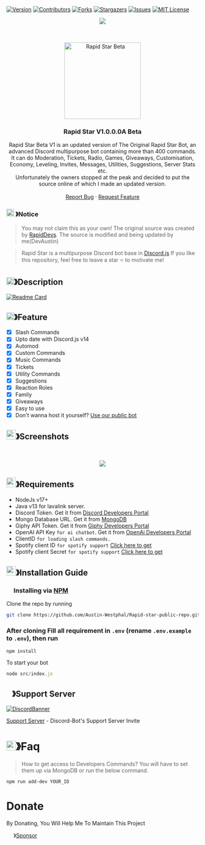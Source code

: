 
[![Version][version-shield]](version-url)
[![Contributors][contributors-shield]][contributors-url]
[![Forks][forks-shield]][forks-url]
[![Stargazers][stars-shield]][stars-url]
[![Issues][issues-shield]][issues-url]
[![MIT License][license-shield]][license-url]
<center><img src="https://cdn.discordapp.com/attachments/1091445917225320479/1162815312404676638/Picsart_23-10-14_14-12-24-900.jpg?ex=653d4f26&is=652ada26&hm=9de1170aab50f063db2e1a5fdbe43212f66a86cd23d58e71ed820ef6629696a0&" /></center>

<br />

<!--[![Run on Repl.it](https://repl.it/badge/github/CorwinDev/Discord-Bot)](https://replit.com/@CorwinDeveloper/Discord-Bot-v14?v=1)
[![Remix on Glitch](https://cdn.glitch.com/2703baf2-b643-4da7-ab91-7ee2a2d00b5b%2Fremix-button.svg)](https://glitch.com/edit/#!/import/github/CorwinDev/Discord-Bot)-->

<!-- PROJECT LOGO -->
<br />
<p align="center">
  <a href="https://github.com/Austin-Westphal/rapid-star-bot-v1-0-0">
    <img src="https://cdn.discordapp.com/avatars/1091342150232457226/1bb264642390cb64df787be15d240051.png?size=4096" alt="Rapid Star Beta" width="200" height="200">
  </a>

  <h3 align="center">Rapid Star V1.0.0.0A Beta</h3>

  <p align="center">
    Rapid Star Beta V1 is an updated version of The Original Rapid Star Bot, an advanced Discord multipurpose bot containing more than 400 commands.<br> It can do Moderation, Tickets, Radio, Games, Giveaways, Customisation, Economy, Leveling, Invites, Messages, Utilities, Suggestions, Server Stats etc.<br> Unfortunately the owners stopped at the peak and decided to put the source online of which I made an updated version.
    <br />
    <br />
    <a href="https://github.com/Austin-Westphal/rapid-star-bot-v1-0-0/issues">Report Bug</a>
    ·
    <a href="https://github.com/Austin-Westphal/rapid-star-bot-v1-0-0/issues">Request Feature</a>
  </p>
</p>

<!-- NOTICE -->

### <img src="https://cdn.discordapp.com/emojis/1055803759831294013.png" width="20px" height="20px"> 》Notice 
> You may not claim this as your own! The original source was created by [RapidDevs](https://github.com/Austin-Westphal). The source is modified and being updated by me(DevAustin)

> Rapid Star is a multipurpose Discord bot base in [Discord.js](https://github.com/Discordjs/discordjs)
If you like this repository, feel free to leave a star ⭐ to motivate me!

<!-- ABOUT THE PROJECT -->

## <img src="https://cdn.discordapp.com/attachments/1091445917225320479/1162767937019592704/Picsart_23-10-14_10-17-58-073.jpg?ex=653d2307&is=652aae07&hm=ba3533b9c7da805567fe801c6fd81831375b17d9b1e2d1ea8b39d3d7378cb8bb&" width="20px" height="20px">》Description 
[![Readme Card](https://cdn.discordapp.com/attachments/1091445917225320479/1162767937019592704/Picsart_23-10-14_10-17-58-073.jpg?ex=653d2307&is=652aae07&hm=ba3533b9c7da805567fe801c6fd81831375b17d9b1e2d1ea8b39d3d7378cb8bb&)](https://github.com/Austin-Westphal/rapid-star-bot-v1-0-0)
## <img src="https://cdn.discordapp.com/attachments/1091445917225320479/1162767937019592704/Picsart_23-10-14_10-17-58-073.jpg?ex=653d2307&is=652aae07&hm=ba3533b9c7da805567fe801c6fd81831375b17d9b1e2d1ea8b39d3d7378cb8bb&" width="20px" height="20px">》Feature
- [x] Slash Commands 
- [x] Upto date with Discord.js v14
- [x] Automod
- [x] Custom Commands
- [x] Music Commands
- [x] Tickets
- [x] Utility Commands
- [x] Suggestions 
- [x] Reaction Roles
- [x] Family
- [x] Giveaways 
- [x] Easy to use
- [x] Don't wanna host it yourself? [Use our public bot](https://discord.com/api/oauth2/authorize?client_id=860390761307439114&permissions=8&scope=bot%20applications.commands)
## <img src="https://cdn.discordapp.com/emojis/1028680849195020308.png" width="25px" height="25px">》Screenshots
<br />
<p align="center">
  <a href="https://github.com/corwindev/discord-bot">
    <img src="https://cdn.discordapp.com/attachments/778665159316209748/1055832339328024666/207117434-d98356b1-bf19-418e-9e12-0ef83e0d9a21.png">
  </a>
</p>

## <img src="https://cdn.discordapp.com/emojis/1009754836314628146.gif" width="25px" height="25px">》Requirements
- NodeJs v17+
- Java v13 for lavalink server.
- Discord Token. Get it from [Discord Developers Portal](https://discord.com/developers/applications)
- Mongo Database URL. Get it from [MongoDB](https://cloud.mongodb.com/v2/635277bf9f5c7b5620db28a4#clusters)
- Giphy API Token. Get it from [Giphy Developers Portal](https://developers.giphy.com/)
- OpenAI API Key `for ai chatbot`. Get it from [OpenAi Developers Portal](https://beta.openai.com/account/api-keys)
- ClientID `for loading slash commands.`
- Spotify client ID `for spotify support` [Click here to get](https://developer.spotify.com/dashboard/login)
- Spotify client Secret `for spotify support` [Click here to get](https://developer.spotify.com/dashboard/login)

## <img src="https://cdn.discordapp.com/emojis/814216203466965052.png" width="25px" height="25px">》Installation Guide

### <img src="https://cdn.discordapp.com/emojis/1028680849195020308.png" width="15px" height="15px"> Installing via [NPM](https://www.npmjs.com/)
Clone the repo by running
```bash
git clone https://github.com/Austin-Westphal/Rapid-star-public-repo.git
```
### After cloning Fill all requirement in `.env` **(rename `.env.example` to `.env`)**, then run

```bash
npm install
```
To start your bot 

```js
node src/index.js
```

## <img src="https://cdn.discordapp.com/emojis/1036083490292244493.png" width="15px" height="15px">》Support Server
[![DiscordBanner](https://invidget.switchblade.xyz/techpoint-1016942011024158782)](https://discord.gg/techpoint-1016942011024158782)

[Support Server](https://discord.gg/techpoint-1016942011024158782) - Discord-Bot's Support Server Invite

# <img src="https://cdn.discordapp.com/emojis/1015745034076819516.png" width="25px" height="25px">》Faq
> How to get access to Developers Commands? You will have to set them up via MongoDB or run the below command.

```bash
npm run add-dev YOUR_ID
```
# Donate

 By Donating, You Will Help Me To Maintain This Project 

<img src="https://cdn.discordapp.com/emojis/809085860632985630.png" width="15px" height="15px"> 》[Sponsor](https://github.com/sponsors/Austin-Westphal)

[version-shield]: https://img.shields.io/github/package-json/v/Austin-Westphal/Discord-Bot?style=for-the-badge
[version-url]: 1.0.0
[contributors-shield]: https://img.shields.io/github/contributors/Austin-Westphal/Discord-Bot.svg?style=for-the-badge
[contributors-url]: https://github.com/Austin-Westphal/Discord-Bot/graphs/contributors
[forks-shield]: https://img.shields.io/github/forks/Austin-Westphal/Discord-Bot.svg?style=for-the-badge
[forks-url]: https://github.com/Corwindev/Discord-Bot/network/members
[stars-shield]: https://img.shields.io/github/stars/Corwindev/Discord-Bot.svg?style=for-the-badge
[stars-url]: https://github.com/Corwindev/Discord-Bot/stargazers
[issues-shield]: https://img.shields.io/github/issues/Corwindev/Discord-Bot.svg?style=for-the-badge
[issues-url]: https://github.com/Corwindev/Discord-Bot/issues
[license-shield]: https://img.shields.io/github/license/Corwindev/Discord-Bot.svg?style=for-the-badge
[license-url]: https://github.com/Corwindev/Discord-Bot/blob/master/LICENSE
